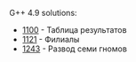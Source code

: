 G++ 4.9 solutions:

- [1100](1100/solution.cpp) - Таблица результатов
- [1121](1121/solution.cpp) - Филиалы
- [1243](1243/solution.cpp) - Развод семи гномов
